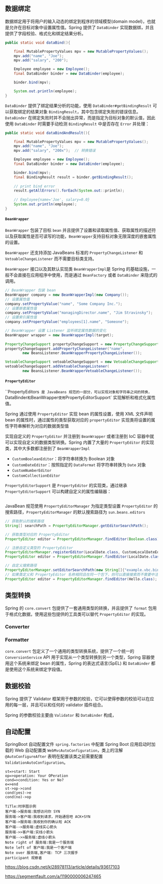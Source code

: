 ## 数据绑定

数据绑定用于将用户的输入动态的绑定到程序的领域模型(domain model)，也就是允许在目标对象中设置属性值。Spring 提供了 `DataBinder` 实现数据绑，并且提供了字段校验、格式化和绑定结果分析。

```java
public static void dataBind(){

    final MutablePropertyValues mpv = new MutablePropertyValues();
    mpv.add("name", "Joe");
    mpv.add("salary", "200");

    Employee employee = new Employee();
    final DataBinder binder = new DataBinder(employee);

    binder.bind(mpv);

    System.out.println(employee);
}
```

`DataBinder` 提供了绑定结果分析的功能，使用 `DataBinder#getBindingResult` 可以获取绑定的结果对象 `BindingResult`，其中包含绑定失败的错误信息。`DataBinder` 在绑定失败时并不会抛出异常，而是指定为目标对象的默认值，因此使用 `DataBinder` 时需要手动检测 `BindingResult` 中是否存在 `Error` 并处理：

```java
public static void dataBindAndResult(){

    final MutablePropertyValues mpv = new MutablePropertyValues();
    mpv.add("name", "Joe");
    mpv.add("salary", "200x");	// 转换错误

    Employee employee = new Employee();
    final DataBinder binder = new DataBinder(employee);

    binder.bind(mpv);
    final BindingResult result = binder.getBindingResult();
    
    // print bind error
    result.getAllErrors().forEach(System.out::println);
    
    // Employee{name='Joe', salary=0.0}
    System.out.println(employee);
}
```

#### `BeanWrapper`

`BeanWrapper` 包装了目标 `bean` 并且提供了设置和读取属性值、获取属性的描述符以及获取属性是否可读写的功能，`BeanWrapper`支持目标对象无限深度的嵌套属性的设置。

`BeanWrapper` 还支持添加 JavaBeans 标准的 `PropertyChangeListener` 和 `VetoableChangeListener` 而不需要目标类支持。

`BeanWrapper` 接口以及其默认实现类 `BeanWrapperImpl`是 Spring 的基础设施，一般不会直接在应用程序中使用，而是通过 `BeanFactory` 或者 `DataBinder` 来隐式的调用。

```java
// BeanWrapper 包装 bean
BeanWrapper company = new BeanWrapperImpl(new Company());
// 设置属性值
company.setPropertyValue("name", "Some Company Inc.");
// 设置嵌套属性值
company.setPropertyValue("managingDirector.name", "Jim Stravinsky");
// 设置索引属性值
company.setPropertyValue("employees[1].name", "Someone");

// BeanWrapper 设置 Listener 监听绑定属性数据的变化
BeanWrapper wrapper = new BeanWrapperImpl(target);
        
PropertyChangeSupport propertyChangeSupport = new PropertyChangeSupport(wrapper);
propertyChangeSupport.addPropertyChangeListener("name", 
        new BeansListener.BeanWrapperPropertyChangeListener());

VetoableChangeSupport vetoableChangeSupport = new VetoableChangeSupport(wrapper);
vetoableChangeSupport.addVetoableChangeListener(
        new BeansListener.BeanWrapperVetoableChangeListener());
```

#### `PropertyEditor`

``PropertyEditors` 是 JavaBeans 规范的一部分，可以实现对象和字符串之间的转换，`DataBinder` 和 `BeanWrapper` 使用 `PropertyEditorSupport` 实现解析和格式化属性值。 

Spring 通过使用 `PropertyEditor` 实现 bean 的属性设置，使用 XML 文件声明 bean 的属性时，通过属性的类型获取对应的 `propertyEditor` 实现类将设置的属性字符串解析为对应的数据类型值

实现自定义的 `PropertyEditor` 并注册到 `BeanWrapper` 或者注册到 IoC 容器中就可以实现自定义的数据类型转换。Spring 内置了大量的 `PropertyEditor` 的实现类，其中大多数都注册到了 `BeanWrapperImpl`

- `CustomBooleanEditor`：将字符串转换为 Boolean 对象
- `CustomDateEditor`：按照指定的 `DataFormat` 将字符串转换为 `Date` 对象
- `CustomNumberEditor`
- `CustomCollectionEditor`

`PropertyEditorSupport` 是 `PropertyEditor` 的实现类，通过继承 `PropertyEditorSupport` 可以构建自定义的属性编辑器：

```java

```

JavaBean 规范使用 `PropertyEditorManager` 为指定类型设置 `PropertyEditor` 的搜索路径，`PropertyEditorManager` 的默认搜索路径为 `sun.beans.editors`

```java
// 获取默认的搜索路径
String[] searchPath = PropertyEditorManager.getEditorSearchPath();

// 获取类型对应的 PropertyEditor
PropertyEditor editor = PropertyEditorManager.findEditor(Boolean.class);

// 注册自定义类型的 PropertyEditor
PropertyEditorManager.registerEditor(LocalDate.class, CustomLocalDateEditor.class);
PropertyEditor editor = PropertyEditorManager.findEditor(LocalDate.class);

// 自定义搜索路径
PropertyEditorManager.setEditorSearchPath(new String[]{"example.vbc.bind.propertyeditor"});
// 如果类定义和 PropertyEditor 名称相同且在同一个包下，则可以直接搜索而不需要中注册
PropertyEditor editor = PropertyEditorManager.findEditor(Hello.class);

```



## 类型转换

Spring 的 `core.convert` 包提供了一套通用类型的转换，并且提供了 `format` 包用于格式化数据，使用这些包提供的工具类可以替代 `PropertyEditor` 的实现。

### Converter

### Formatter
`core.convert` 包定义了一个通用的类型转换系统，提供了一个统一的 `ConversionService` API 用于实现从一个类型转换到另一个类型，Spring 容器使用这个系统来绑定 bean 的属性，Spring 的表达式语言(SpEL) 和 `DataBinder` 都是使用这个系统来绑定字段值。

## 数据校验

Spring 提供了 Validator 框架用于参数的校验，它可以使得参数的校验可以在应用的每一层，并且可以和任何的 validator 插件组合。

Spring 的参数校验主要由 `Validator` 和 `DataBinder` 构成，

## 自动配置

SpringBoot 自动配置文件 `spring.factories` 中配置 Spring Boot 应用启动时加载的 Web 自动配置类 `WebMvcAutoConfiguration`，类上的注解 `@AutoConfigureAfter` 表明在配置该类之前需要配置 `ValidationAutoConfiguration`。



```flow
st=>start: Start
op=>operation: Your OPeration
cond=>condition: Yes or No?
e=>end
st->op->cond
cond(yes)->e
cond(no)->op
```

```sequence
TiTle:时序图示例
客户端->服务端:我想访问你 SYN
服务端->客户端:我收到请求，开始通信吧 ACK+SYN
客户端->服务端:我收到你的确认啦 ACK
客户端-->服务端:虚线实心箭头
服务端->>客户端:实线小箭头
客户端-->>服务端:虚线小箭头
Note right of 服务端:我是一个服务端
Note left of 客户端:我是一个客户端
Note over 服务端,客户端: TCP 三次握手
participant 观察者
```

https://blog.csdn.net/kl28978113/article/details/93617103



https://segmentfault.com/a/1190000006247465